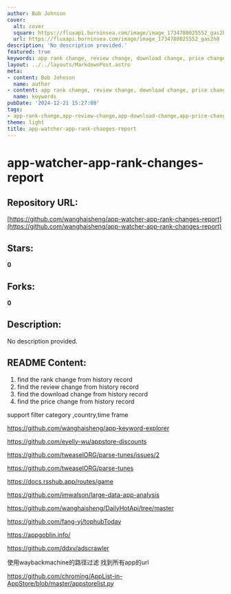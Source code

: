 ```yaml
---
author: Bob Johnson
cover:
  alt: cover
  square: https://fluxapi.borninsea.com/image/image_1734780025552_gas2h8
  url: https://fluxapi.borninsea.com/image/image_1734780025552_gas2h8
description: 'No description provided.'
featured: true
keywords: app rank change, review change, download change, price change, filter category, filter country, filter time frame, waybackmachine url filtering, app url extraction, historical record analysis, app-watcher-app-rank-changes-report
layout: ../../layouts/MarkdownPost.astro
meta:
- content: Bob Johnson
  name: author
- content: app rank change, review change, download change, price change, filter category, filter country, filter time frame, waybackmachine url filtering, app url extraction, historical record analysis, app-watcher-app-rank-changes-report
  name: keywords
pubDate: '2024-12-21 15:27:08'
tags:
- app-rank-change,app-review-change,app-download-change,app-price-change,filter-category,filter-country,filter-time-frame,github-repository,wayback-machine-path-filtering-url
theme: light
title: app-watcher-app-rank-changes-report
---
```


# app-watcher-app-rank-changes-report

## Repository URL: 
[https://github.com/wanghaisheng/app-watcher-app-rank-changes-report](https://github.com/wanghaisheng/app-watcher-app-rank-changes-report)

## Stars: 
**0**

## Forks: 
**0**

## Description: 
No description provided.

## README Content: 
1. find the rank change from history record
2. find the review change from history record
3. find the download change from history record
4.  find the price change from history record

support filter category ,country,time frame


https://github.com/wanghaisheng/app-keyword-explorer



https://github.com/eyelly-wu/appstore-discounts

https://github.com/tweaselORG/parse-tunes/issues/2

https://github.com/tweaselORG/parse-tunes

https://docs.rsshub.app/routes/game

https://github.com/imwalson/large-data-app-analysis


https://github.com/wanghaisheng/DailyHotApi/tree/master


https://github.com/fang-yj/tophubToday

https://appgoblin.info/

https://github.com/ddxv/adscrawler


使用waybackmachine的路径过滤 找到所有app的url

https://github.com/chroming/AppList-in-AppStore/blob/master/appstorelist.py

